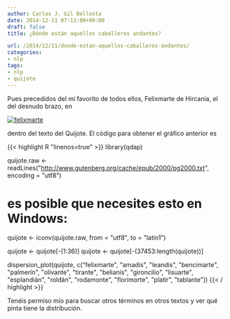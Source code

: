 ```yaml
---
author: Carlos J. Gil Bellosta
date: 2014-12-11 07:13:00+00:00
draft: false
title: ¿Dónde están aquellos caballeros andantes?

url: /2014/12/11/donde-estan-aquellos-caballeros-andantes/
categories:
- nlp
tags:
- nlp
- quijote
---
```


Pues precedidos del mi favorito de todos ellos, Felixmarte de Hircania, el del desnudo brazo, en

[![felixmarte](/wp-uploads/2014/12/felixmarte.png#center)
](/wp-uploads/2014/12/felixmarte.png#center)

dentro del texto del Quijote. El código para obtener el gráfico anterior es

{{< highlight R "linenos=true" >}}
library(qdap)

quijote.raw <- readLines("http://www.gutenberg.org/cache/epub/2000/pg2000.txt",
    encoding = "utf8")

# es posible que necesites esto en Windows:
quijote <- iconv(quijote.raw, from = "utf8", to = "latin1")

quijote <- quijote[-(1:36)]
quijote <- quijote[-(37453:length(quijote))]

dispersion_plot(quijote, c("felixmarte", "amadís",
    "leandís", "bencimarte", "palmerín",
    "olivante", "tirante", "belianís",
    "gironcilio", "lisuarte", "esplandián",
    "roldán", "rodamonte", "florimorte", "platir",                            "tablante"))
{{< / highlight >}}

Tenéis permiso mío para buscar otros términos en otros textos y ver qué pinta tiene la distribución.
